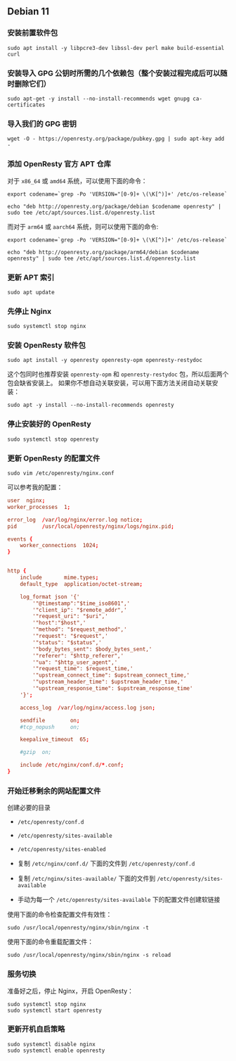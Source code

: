 ## Debian 11

### 安装前置软件包

```shell
sudo apt install -y libpcre3-dev libssl-dev perl make build-essential curl
```

### 安装导入 GPG 公钥时所需的几个依赖包（整个安装过程完成后可以随时删除它们）

```shell
sudo apt-get -y install --no-install-recommends wget gnupg ca-certificates
```

### 导入我们的 GPG 密钥

```shell
wget -O - https://openresty.org/package/pubkey.gpg | sudo apt-key add -
```

### 添加 OpenResty 官方 APT 仓库

对于 `x86_64` 或 `amd64` 系统，可以使用下面的命令：

```shell
export codename=`grep -Po 'VERSION="[0-9]+ \(\K[^)]+' /etc/os-release`
```

```shell
echo "deb http://openresty.org/package/debian $codename openresty" | sudo tee /etc/apt/sources.list.d/openresty.list
```

而对于 `arm64` 或 `aarch64` 系统，则可以使用下面的命令:

```shell
export codename=`grep -Po 'VERSION="[0-9]+ \(\K[^)]+' /etc/os-release`
```

```shell
echo "deb http://openresty.org/package/arm64/debian $codename openresty" | sudo tee /etc/apt/sources.list.d/openresty.list
```

### 更新 APT 索引

```shell
sudo apt update
```

### 先停止 Nginx

```shell
sudo systemctl stop nginx
```

### 安装 OpenResty 软件包

```shell
sudo apt install -y openresty openresty-opm openresty-restydoc
```

这个包同时也推荐安装 `openresty-opm` 和 `openresty-restydoc` 包，所以后面两个包会缺省安装上。 如果你不想自动关联安装，可以用下面方法关闭自动关联安装：

```shell
sudo apt -y install --no-install-recommends openresty
```

### 停止安装好的 OpenResty

```shell
sudo systemctl stop openresty
```

### 更新 OpenResty 的配置文件

```shell
sudo vim /etc/openresty/nginx.conf
```

可以参考我的配置：

```nginx.conf
user  nginx;
worker_processes  1;

error_log  /var/log/nginx/error.log notice;
pid        /usr/local/openresty/nginx/logs/nginx.pid;

events {
    worker_connections  1024;
}


http {
    include       mime.types;
    default_type  application/octet-stream;

    log_format json '{'
    	'"@timestamp":"$time_iso8601",'
  	    '"client_ip": "$remote_addr",'
	    '"request_uri": "$uri",'
	    '"host":"$host",'
	    '"method": "$request_method",'
    	'"request": "$request",'
    	'"status": "$status",'
    	'"body_bytes_sent": $body_bytes_sent,'
    	'"referer": "$http_referer",'
    	'"ua": "$http_user_agent",'
    	'"request_time": $request_time,'
    	'"upstream_connect_time": $upstream_connect_time,'
    	'"upstream_header_time": $upstream_header_time,'
    	'"upstream_response_time": $upstream_response_time'
    '}';

    access_log  /var/log/nginx/access.log json;

    sendfile        on;
    #tcp_nopush     on;

    keepalive_timeout  65;

    #gzip  on;

    include /etc/nginx/conf.d/*.conf;
}
```

### 开始迁移剩余的网站配置文件

创建必要的目录

 - `/etc/openresty/conf.d`
 - `/etc/openresty/sites-available`
 - `/etc/openresty/sites-enabled`

 - 复制 `/etc/nginx/conf.d/` 下面的文件到 `/etc/openresty/conf.d`
 - 复制 `/etc/nginx/sites-available/` 下面的文件到 `/etc/openresty/sites-available`
 - 手动为每一个 `/etc/openresty/sites-available` 下的配置文件创建软链接

使用下面的命令检查配置文件有效性：

```shell
sudo /usr/local/openresty/nginx/sbin/nginx -t
```

使用下面的命令重载配置文件：

```shell
sudo /usr/local/openresty/nginx/sbin/nginx -s reload
```

### 服务切换

准备好之后，停止 Nginx，开启 OpenResty：

```shell
sudo systemctl stop nginx
sudo systemctl start openresty
```

### 更新开机自启策略

```shell
sudo systemctl disable nginx
sudo systemctl enable openresty
```
